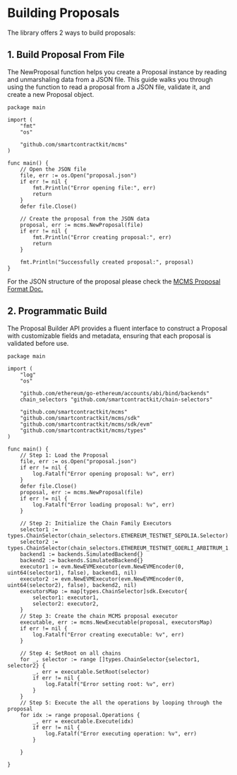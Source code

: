 # Building Proposals

The library offers 2 ways to build proposals:

## 1. Build Proposal From File

The NewProposal function helps you create a Proposal instance by reading and
unmarshaling data from a JSON file. This guide walks you through using the
function to read a proposal from a JSON file, validate it, and create a new Proposal
object.

```golang
package main

import (
	"fmt"
	"os"

	"github.com/smartcontractkit/mcms"
)

func main() {
	// Open the JSON file
	file, err := os.Open("proposal.json")
	if err != nil {
		fmt.Println("Error opening file:", err)
		return
	}
	defer file.Close()

	// Create the proposal from the JSON data
	proposal, err := mcms.NewProposal(file)
	if err != nil {
		fmt.Println("Error creating proposal:", err)
		return
	}

	fmt.Println("Successfully created proposal:", proposal)
}
```

For the JSON structure of the proposal please check the [MCMS Proposal Format Doc.](../key-concepts/mcms-proposal.md)

## 2. Programmatic Build

The Proposal Builder API provides a fluent interface to construct a Proposal with
customizable fields and metadata, ensuring that each proposal is validated before use.

```golang
package main

import (
	"log"
	"os"

	"github.com/ethereum/go-ethereum/accounts/abi/bind/backends"
	chain_selectors "github.com/smartcontractkit/chain-selectors"

	"github.com/smartcontractkit/mcms"
	"github.com/smartcontractkit/mcms/sdk"
	"github.com/smartcontractkit/mcms/sdk/evm"
	"github.com/smartcontractkit/mcms/types"
)

func main() {
	// Step 1: Load the Proposal
	file, err := os.Open("proposal.json")
	if err != nil {
		log.Fatalf("Error opening proposal: %v", err)
	}
	defer file.Close()
	proposal, err := mcms.NewProposal(file)
	if err != nil {
		log.Fatalf("Error loading proposal: %v", err)
	}

	// Step 2: Initialize the Chain Family Executors
	selector1 := types.ChainSelector(chain_selectors.ETHEREUM_TESTNET_SEPOLIA.Selector)
	selector2 := types.ChainSelector(chain_selectors.ETHEREUM_TESTNET_GOERLI_ARBITRUM_1.Selector)
	backend1 := backends.SimulatedBackend{}
	backend2 := backends.SimulatedBackend{}
	executor1 := evm.NewEVMExecutor(evm.NewEVMEncoder(0, uint64(selector1), false), backend1, nil)
	executor2 := evm.NewEVMExecutor(evm.NewEVMEncoder(0, uint64(selector2), false), backend2, nil)
	executorsMap := map[types.ChainSelector]sdk.Executor{
		selector1: executor1,
		selector2: executor2,
	}
	// Step 3: Create the chain MCMS proposal executor
	executable, err := mcms.NewExecutable(proposal, executorsMap)
	if err != nil {
		log.Fatalf("Error creating executable: %v", err)
	}

	// Step 4: SetRoot on all chains
	for _, selector := range []types.ChainSelector{selector1, selector2} {
		_, err = executable.SetRoot(selector)
		if err != nil {
			log.Fatalf("Error setting root: %v", err)
		}
	}
	// Step 5: Execute the all the operations by looping through the proposal
	for idx := range proposal.Operations {
		_, err = executable.Execute(idx)
		if err != nil {
			log.Fatalf("Error executing operation: %v", err)
		}

	}

}
```